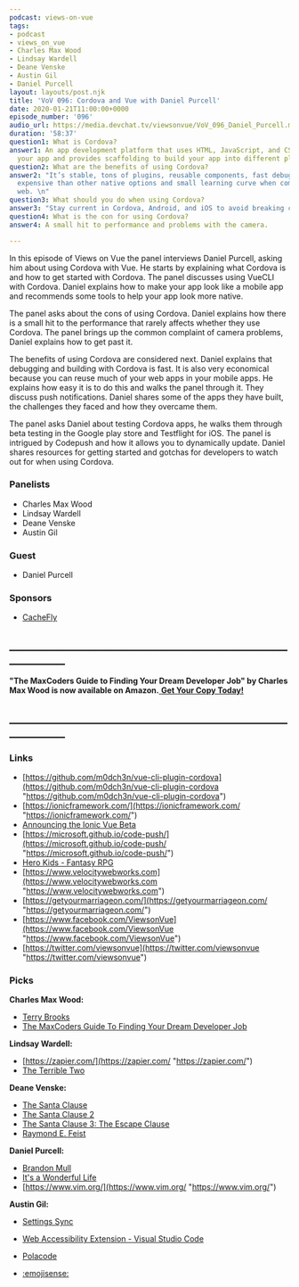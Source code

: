 ```yaml
---
podcast: views-on-vue
tags:
- podcast
- views_on_vue
- Charles Max Wood
- Lindsay Wardell
- Deane Venske
- Austin Gil
- Daniel Purcell
layout: layouts/post.njk
title: 'VoV 096: Cordova and Vue with Daniel Purcell'
date: 2020-01-21T11:00:00+0000
episode_number: '096'
audio_url: https://media.devchat.tv/viewsonvue/VoV_096_Daniel_Purcell.mp3
duration: '58:37'
question1: What is Cordova?
answer1: An app development platform that uses HTML, JavaScript, and CSS to create
  your app and provides scaffolding to build your app into different platforms.
question2: What are the benefits of using Cordova?
answer2: "It’s stable, tons of plugins, reusable components, fast debugging, less
  expensive than other native options and small learning curve when coming from the
  web. \n"
question3: What should you do when using Cordova?
answer3: "Stay current in Cordova, Android, and iOS to avoid breaking changes. \n"
question4: What is the con for using Cordova?
answer4: A small hit to performance and problems with the camera.

---
```

In this episode of Views on Vue the panel interviews Daniel Purcell, asking him about using Cordova with Vue. He starts by explaining what Cordova is and how to get started with Cordova. The panel discusses using VueCLI with Cordova. Daniel explains how to make your app look like a mobile app and recommends some tools to help your app look more native.

The panel asks about the cons of using Cordova. Daniel explains how there is a small hit to the performance that rarely affects whether they use Cordova. The panel brings up the common complaint of camera problems, Daniel explains how to get past it.

The benefits of using Cordova are considered next. Daniel explains that debugging and building with Cordova is fast. It is also very economical because you can reuse much of your web apps in your mobile apps. He explains how easy it is to do this and walks the panel through it. They discuss push notifications. Daniel shares some of the apps they have built, the challenges they faced and how they overcame them.

The panel asks Daniel about testing Cordova apps, he walks them through beta testing in the Google play store and Testflight for iOS. The panel is intrigued by Codepush and how it allows you to dynamically update. Daniel shares resources for getting started and gotchas for developers to watch out for when using Cordova.

### **Panelists**

* Charles Max Wood
* Lindsay Wardell
* Deane Venske
* Austin Gil

### **Guest**

* Daniel Purcell

### **Sponsors**

* [CacheFly](https://www.cachefly.com/)

## **____________________________________________________________**

**"The MaxCoders Guide to Finding Your Dream Developer Job" by Charles Max Wood is now available on Amazon.**[ **Get Your Copy Today!**](https://www.amazon.com/gp/product/B081MBL5C9/ref=as_li_ss_tl?ie=UTF8&linkCode=sl1&tag=devchattv-20&linkId=9d61363241636e2546ef46abba198746&language=en_US)

## **____________________________________________________________**

### **Links**

* [https://github.com/m0dch3n/vue-cli-plugin-cordova](https://github.com/m0dch3n/vue-cli-plugin-cordova "https://github.com/m0dch3n/vue-cli-plugin-cordova")
* [https://ionicframework.com/](https://ionicframework.com/ "https://ionicframework.com/")
* [Announcing the Ionic Vue Beta](https://ionicframework.com/blog/announcing-the-ionic-vue-beta/)
* [https://microsoft.github.io/code-push/](https://microsoft.github.io/code-push/ "https://microsoft.github.io/code-push/")
* [Hero Kids - Fantasy RPG](https://www.drivethrurpg.com/product/106605/Hero-Kids--Fantasy-RPG)
* [https://www.velocitywebworks.com](https://www.velocitywebworks.com "https://www.velocitywebworks.com")
* [https://getyourmarriageon.com/](https://getyourmarriageon.com/ "https://getyourmarriageon.com/")
* [https://www.facebook.com/ViewsonVue](https://www.facebook.com/ViewsonVue "https://www.facebook.com/ViewsonVue")
* [https://twitter.com/viewsonvue](https://twitter.com/viewsonvue "https://twitter.com/viewsonvue")

### **Picks**

**Charles Max Wood:**

* [Terry Brooks](https://en.wikipedia.org/wiki/Terry_Brooks)
* [The MaxCoders Guide To Finding Your Dream Developer Job](https://www.amazon.com/MaxCoders-Guide-Finding-Dream-Developer-ebook/dp/B081MBL5C9/ref=sr_1_2?keywords=charles+max+wood&qid=1574160229&sr=8-2)

**Lindsay Wardell:**

* [https://zapier.com/](https://zapier.com/ "https://zapier.com/")
* [The Terrible Two](https://www.amazon.com/Terrible-Two-Mac-Barnett/dp/1419727370/ref=sr_1_1?ie=UTF8&qid=1548462018&sr=8-1&linkCode=ll1&tag=devchattv-20&linkId=f06bfe7482dca8bb751ed6d7cc86e2ab&language=en_US)

**Deane Venske:**

* [The Santa Clause](https://www.imdb.com/title/tt0111070/)
* [The Santa Clause 2](https://www.imdb.com/title/tt0304669/?ref_=fn_al_tt_1)
* [The Santa Clause 3: The Escape Clause](https://www.imdb.com/title/tt0452681/?ref_=fn_al_tt_2)
* [Raymond E. Feist](https://en.wikipedia.org/wiki/Raymond_E._Feist)

**Daniel Purcell:**

* [Brandon Mull](http://brandonmull.com/)
* [It's a Wonderful Life](https://www.imdb.com/title/tt0038650/)
* [https://www.vim.org/](https://www.vim.org/ "https://www.vim.org/")

**Austin Gil:**

* [Settings Sync](https://marketplace.visualstudio.com/items?itemName=Shan.code-settings-sync)
* [Web Accessibility Extension - Visual Studio Code](https://marketplace.visualstudio.com/items?itemName=MaxvanderSchee.web-accessibility)
* [Polacode](https://marketplace.visualstudio.com/items?itemName=pnp.polacode)


* [:emojisense:](https://marketplace.visualstudio.com/items?itemName=bierner.emojisense)